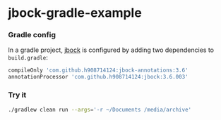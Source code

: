 # jbock-gradle-example

### Gradle config

In a gradle project,
[jbock](https://github.com/h908714124/jbock)
is configured by adding two dependencies to `build.gradle`:

````groovy
compileOnly 'com.github.h908714124:jbock-annotations:3.6'
annotationProcessor 'com.github.h908714124:jbock:3.6.003'
````

### Try it

````sh
./gradlew clean run --args='-r ~/Documents /media/archive'
````

